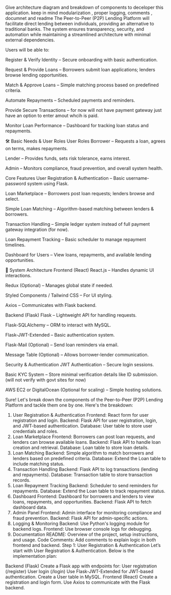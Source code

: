 Give architecture diagram and breakdown of components to deceloper this application. 
keep in mind modularization , proper logging, comments , documnet and readme 
The Peer-to-Peer (P2P) Lending Platform will facilitate direct lending between individuals, providing an alternative to traditional banks. The system ensures transparency, security, and automation while maintaining a streamlined architecture with minimal external dependencies.

Users will be able to:

Register & Verify Identity – Secure onboarding with basic authentication.

Request & Provide Loans – Borrowers submit loan applications; lenders browse lending opportunities.

Match & Approve Loans – Simple matching process based on predefined criteria.

Automate Repayments – Scheduled payments and reminders.

Provide Secure Transactions – for now will not have payment gateway just have an option to enter amout whcih is paid.

Monitor Loan Performance – Dashboard for tracking loan status and repayments.

🛠 Basic Needs & User Roles
User Roles
Borrower – Requests a loan, agrees on terms, makes repayments.

Lender – Provides funds, sets risk tolerance, earns interest.

Admin – Monitors compliance, fraud prevention, and overall system health.

Core Features
User Registration & Authentication – Basic username-password system using Flask.

Loan Marketplace – Borrowers post loan requests; lenders browse and select.

Simple Loan Matching – Algorithm-based matching between lenders & borrowers.

Transaction Handling – Simple ledger system instead of full payment gateway integration (for now).

Loan Repayment Tracking – Basic scheduler to manage repayment timelines.

Dashboard for Users – View loans, repayments, and available lending opportunities.

🧩 System Architecture
Frontend (React)
React.js – Handles dynamic UI interactions.

Redux (Optional) – Manages global state if needed.

Styled Components / Tailwind CSS – For UI styling.

Axios – Communicates with Flask backend.

Backend (Flask)
Flask – Lightweight API for handling requests.

Flask-SQLAlchemy – ORM to interact with MySQL.

Flask-JWT-Extended – Basic authentication system.

Flask-Mail (Optional) – Send loan reminders via email.



Message Table (Optional) – Allows borrower-lender communication.

Security & Authentication
JWT Authentication – Secure login sessions.

Basic KYC System – Store minimal verification details like ID submission. (will not verify with govt sites for now)

AWS EC2 or DigitalOcean (Optional for scaling) – Simple hosting solutions.







Sure! Let's break down the components of the Peer-to-Peer (P2P) Lending Platform and tackle them one by one. Here's the breakdown:

1. User Registration & Authentication
Frontend: React form for user registration and login.
Backend: Flask API for user registration, login, and JWT-based authentication.
Database: User table to store user credentials and roles.
2. Loan Marketplace
Frontend: Borrowers can post loan requests, and lenders can browse available loans.
Backend: Flask API to handle loan creation and retrieval.
Database: Loan table to store loan details.
3. Loan Matching
Backend: Simple algorithm to match borrowers and lenders based on predefined criteria.
Database: Extend the Loan table to include matching status.
4. Transaction Handling
Backend: Flask API to log transactions (lending and repayments).
Database: Transaction table to store transaction records.
5. Loan Repayment Tracking
Backend: Scheduler to send reminders for repayments.
Database: Extend the Loan table to track repayment status.
6. Dashboard
Frontend: Dashboard for borrowers and lenders to view loans, repayments, and opportunities.
Backend: Flask API to fetch dashboard data.
7. Admin Panel
Frontend: Admin interface for monitoring compliance and fraud prevention.
Backend: Flask API for admin-specific actions.
8. Logging & Monitoring
Backend: Use Python's logging module for backend logs.
Frontend: Use browser console logs for debugging.
9. Documentation
README: Overview of the project, setup instructions, and usage.
Code Comments: Add comments to explain logic in both frontend and backend.
Step 1: User Registration & Authentication
Let’s start with User Registration & Authentication. Below is the implementation plan:

Backend (Flask)
Create a Flask app with endpoints for:
User registration (/register)
User login (/login)
Use Flask-JWT-Extended for JWT-based authentication.
Create a User table in MySQL.
Frontend (React)
Create a registration and login form.
Use Axios to communicate with the Flask backend.